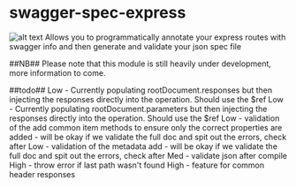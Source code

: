 # swagger-spec-express
![alt text](https://api.travis-ci.org/eXigentCoder/swagger-spec-express.svg "Build Status")
Allows you to programmatically annotate your express routes with swagger info and then generate and validate your json spec file

##NB##
Please note that this module is still heavily under development, more information to come.

##todo##
Low - Currently populating rootDocument.responses but then injecting the responses directly into the operation. Should use the $ref
Low - Currently populating rootDocument.parameters but then injecting the responses directly into the operation. Should use the $ref
Low - validation of the add common item methods to ensure only the correct properties are added - will be okay if we validate the full doc and spit out the errors, check after
Low - validation of the metadata add - will be okay if we validate the full doc and spit out the errors, check after
Med - validate json after compile
High - throw error if last path wasn't found
High - feature for common header responses
